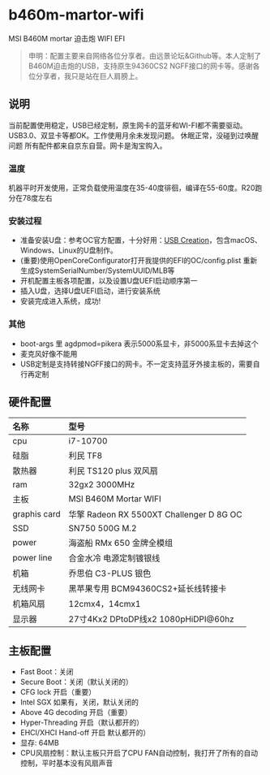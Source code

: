 # b460m-martor-wifi
MSI B460M mortar 迫击炮 WIFI EFI
> 申明：配置主要来自网络各位分享者。由远景论坛&Github等。本人定制了B460M迫击炮的USB，支持原生94360CS2
> NGFF接口的网卡等。感谢各位分享者，我只是站在巨人肩膀上。

## 说明
当前配置使用稳定，USB已经定制，原生网卡的蓝牙和WI-FI都不需要驱动。USB3.0、双显卡等都OK。工作使用月余未发现问题。
休眠正常，没碰到过唤醒问题
所有配件都来自京东自营。网卡是淘宝购入。
### 温度
机器平时开发使用，正常负载使用温度在35-40度徘徊，编译在55-60度。R20跑分在78度左右
### 安装过程
- 准备安装U盘：参考OC官方配置，十分好用：[USB Creation](https://dortania.github.io/OpenCore-Install-Guide/installer-guide/mac-install.html#setting-up-opencore-s-efi-environment)，包含macOS、Windows、Linux的U盘制作。
- (重要)使用OpenCoreConfigurator打开我提供的EFI的OC/config.plist 重新生成SystemSerialNumber/SystemUUID/MLB等
- 开机配置主板各项配置，以及设置U盘UEFI启动顺序第一
- 插入U盘，选择U盘UEFI启动，进行安装系统
- 安装完成进入系统，成功!
### 其他
- boot-args 里 agdpmod=pikera 表示5000系显卡，非5000系显卡去掉这个
- 麦克风好像不能用
- USB定制是支持转接NGFF接口的网卡。不一定支持蓝牙外接主板的，需要自行再定制

## 硬件配置
| 名称 | 型号 |
| :---- | :---- |
| cpu | i7-10700 |
| 硅脂 | 利民 TF8 |
| 散热器 | 利民 TS120 plus 双风扇 |
| ram | 32gx2 3000MHz | 
| 主板 | MSI B460M Mortar WIFI | 
| graphis card | 华擎 Radeon RX 5500XT Challenger D 8G OC|
| SSD | SN750 500G M.2 |
| power | 海盗船 RMx 650 金牌全模组 |
| power line | 合金水冷 电源定制镀银线 |
| 机箱 | 乔思伯 C3-PLUS 银色|
| 无线网卡 | 黑苹果专用 BCM94360CS2+延长线转接卡 |
| 机箱风扇 | 12cmx4，14cmx1 |
| 显示器 | 27寸4Kx2 DPtoDP线x2 1080pHiDPI@60hz|

## 主板配置
- Fast Boot：关闭
- Secure Boot：关闭（默认关闭的）
- CFG lock 开启（重要）
- Intel SGX 如果有，关闭，默认关闭的
- Above 4G decoding 开启（重要）
- Hyper-Threading 开启（默认都开的）
- EHCI/XHCI Hand-off 开启 默认都开的）
- 显存: 64MB
- CPU风扇控制：默认主板只开启了CPU FAN自动控制，我打开了所有的自动控制，平时基本没有风扇声音
